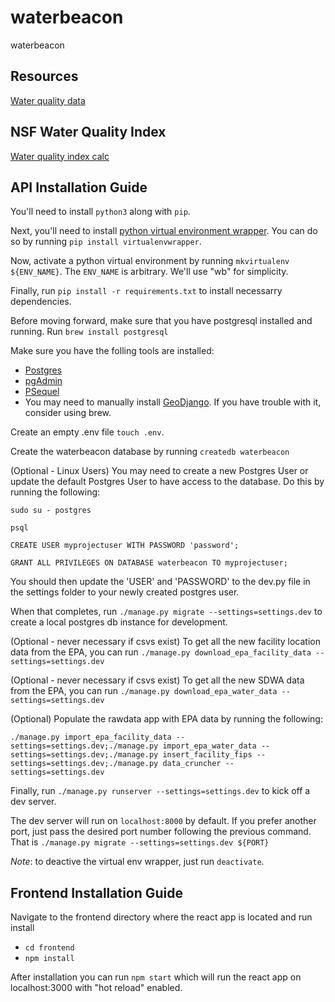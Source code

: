 # waterbeacon

waterbeacon

## Resources

[Water quality data](https://www.waterqualitydata.us/)

## NSF Water Quality Index

[Water quality index calc](http://home.eng.iastate.edu/~dslutz/dmrwqn/water_quality_index_calc.htm)

## API Installation Guide

You'll need to install `python3` along with `pip`.

Next, you'll need to install [python virtual environment wrapper](https://virtualenvwrapper.readthedocs.io/en/latest/). You can do so by running `pip install virtualenvwrapper`.

Now, activate a python virtual environment by running `mkvirtualenv ${ENV_NAME}`. The `ENV_NAME` is arbitrary. We'll use "wb" for simplicity.

Finally, run `pip install -r requirements.txt` to install necessarry dependencies.

Before moving forward, make sure that you have postgresql installed and running. Run `brew install postgresql`

Make sure you have the folling tools are installed:

* [Postgres](https://postgresapp.com/downloads.html)
* [pgAdmin](https://www.postgresql.org/ftp/pgadmin/pgadmin4)
* [PSequel](http://www.psequel.com/)
* You may need to manually install [GeoDjango](https://docs.djangoproject.com/en/1.11/ref/contrib/gis/install/#homebrew). If you have trouble with it, consider using brew.

Create an empty .env file `touch .env`.

Create the waterbeacon database by running `createdb waterbeacon`

(Optional - Linux Users) You may need to create a new Postgres User or update the default Postgres User to have access to the database.  Do this by running the following:

    sudo su - postgres

    psql

    CREATE USER myprojectuser WITH PASSWORD 'password';
    
    GRANT ALL PRIVILEGES ON DATABASE waterbeacon TO myprojectuser;

You should then update the 'USER' and 'PASSWORD' to the dev.py file in the settings folder to your newly created postgres user.

When that completes, run `./manage.py migrate --settings=settings.dev` to create a local postgres db instance for development.

(Optional - never necessary if csvs exist) To get all the new facility location data from the EPA, you can run `./manage.py download_epa_facility_data --settings=settings.dev`

(Optional - never necessary if csvs exist) To get all the new SDWA data from the EPA, you can run `./manage.py download_epa_water_data --settings=settings.dev`

(Optional) Populate the rawdata app with EPA data by running the following:

`./manage.py import_epa_facility_data --settings=settings.dev;./manage.py import_epa_water_data --settings=settings.dev;./manage.py insert_facility_fips --settings=settings.dev;./manage.py data_cruncher --settings=settings.dev`

Finally, run `./manage.py runserver --settings=settings.dev` to kick off a dev server.

The dev server will run on `localhost:8000` by default. If you prefer another port, just pass the desired port number following the previous command. That is `./manage.py migrate --settings=settings.dev ${PORT}`

_Note_: to deactive the virtual env wrapper, just run `deactivate`.

## Frontend Installation Guide

Navigate to the frontend directory where the react app is located and run install

* `cd frontend`
* `npm install`

After installation you can run `npm start` which will run the react app on localhost:3000 with "hot reload" enabled.
